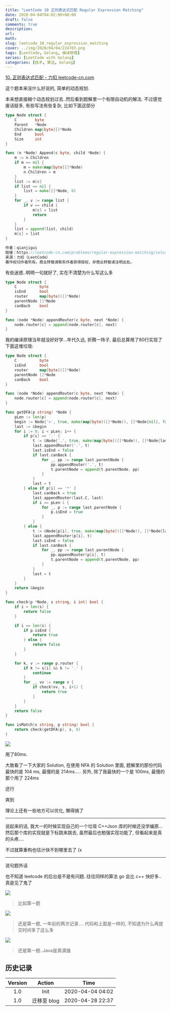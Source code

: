 ```yaml
---
title: "LeetCode 10 正则表达式匹配 Regular Expression Matching"
date: 2020-04-04T04:02:00+08:00
draft: false
comments: true
description: 
url:
math: 
slug: leetcode_10_regular_expression_matching
cover: ../img/2020/04/04/224703.png
tags: [LeetCode, Golang, 编译原理]
series: [LeetCode with Golang]
categories: [技术, 算法, Golang]
---
```


[10. 正则表达式匹配 - 力扣 leetcode-cn.com](https://leetcode-cn.com/problems/regular-expression-matching/)


这个题本来没什么好说的, 简单的动态规划.

本来想直接糊个动态规划过去..然后看到题解里一个有限自动机的解法. 不过感觉废话挺多, 有些写法有些复杂, 比如下面这部分

```go
type Node struct {
	C        byte
	Parent   *Node
	Children map[byte][]*Node
	End      bool
	Size     int
}

func (n *Node) Append(c byte, child *Node) {
	m := n.Children
	if m == nil {
		m = make(map[byte][]*Node)
		n.Children = m
	}
	list := m[c]
	if list == nil {
		list = make([]*Node, 0)
	}
	for _, v := range list {
		if v == child {
			m[c] = list
			return
		}
	}
	list = append(list, child)
	m[c] = list
}

作者：qianjigui
链接：https://leetcode-cn.com/problems/regular-expression-matching/solution/yi-bu-dao-wei-zhi-jie-an-zheng-ze-biao-da-shi-de-s/
来源：力扣（LeetCode）
著作权归作者所有。商业转载请联系作者获得授权，非商业转载请注明出处。
```

有些迷惑..明明一句就好了, 实在不清楚为什么写这么多

```go
type Node struct {
	C          byte
	isEnd      bool
	router     map[byte]([]*Node)
	parentNode []*Node
	canBack    bool
}

func (node *Node) appendRouter(c byte, next *Node) {
	node.router[c] = append(node.router[c], next)
}
```

我的编译原理当年就没好好学...年代久远, 折腾一阵子, 最后总算用了80行实现了下面这堆垃圾:

```go
type Node struct {
	C          byte
	isEnd      bool
	router     map[byte]([]*Node)
	parentNode []*Node
	canBack    bool
}

func (node *Node) appendRouter(c byte, next *Node) {
	node.router[c] = append(node.router[c], next)
}

func getDFA(p string) *Node {
	pLen := len(p)
	begin := Node{'>', true, make(map[byte]([]*Node)), []*Node{nil}, false}
	last := &begin
	for i := 0; i < pLen; i++ {
		if p[i] == '.' {
			t := &Node{'.', true, make(map[byte]([]*Node)), []*Node{last}, false}
			last.appendRouter('.', t)
			last.isEnd = false
			if last.canBack {
				for _, pp := range last.parentNode {
					pp.appendRouter('.', t)
					t.parentNode = append(t.parentNode, pp)
				}
			}
			last = t
		} else if p[i] == '*' {
			last.canBack = true
			last.appendRouter(last.C, last)
			if i == pLen-1 {
				for _, p := range last.parentNode {
					p.isEnd = true
				}
			}
		} else {
			t := &Node{p[i], true, make(map[byte]([]*Node)), []*Node{last}, false}
			last.appendRouter(p[i], t)
			last.isEnd = false
			if last.canBack {
				for _, pp := range last.parentNode {
					pp.appendRouter(p[i], t)
					t.parentNode = append(t.parentNode, pp)
				}
			}
			last = t
		}
	}
	return &begin
}

func check(p *Node, s string, i int) bool {
	if i > len(s) {
		return false
	}

	if i == len(s) {
		if p.isEnd {
			return true
		} else {
			return false
		}
	}

	for k, v := range p.router {
		if k != s[i] && k != '.' {
			continue
		}
		for _, vv := range v {
			if check(vv, s, i+1) {
				return true
			}
		}
	}
	return false
}

func isMatch(s string, p string) bool {
	return check(getDFA(p), s, 0)
}
```

![](../img/2020/04/04/224039.png)

用了80ms.

大致看了一下大家的 Solution, 在使用 NFA 的 Solution 里面, 题解里的那份代码最快的是 104 ms, 最慢的是 214ms..... 另外, 除了我最快的一个是 100ms, 最慢的那个用了 224ms

还行

爽到

理论上还有一些地方可以优化, 懒得搞了

---

说起来的话, 我大一的时候实现自己的一个垃圾 C++Json 库的时候还没学编原... 然后那个库的实现就是下标跳来跳去, 虽然最后也勉强实现功能了, 但看起来是真的头疼....

不过就算重构也估计快不到哪里去了 (x

---

说句题外话

也不知道 leetcode 的后台是不是有问题..往往同样的算法 go 会比 c++ 快好多..真是见了鬼了

![](../img/2020/04/04/224123.png)

> 比如第一题

![](../img/2020/04/04/224204.png)

> 还是第一题, 一年前的两次记录.....代码和上面是一样的, 不知道为什么再提交时间多了这么多

![](../img/2020/04/04/224225.png)

> 还是第一题..Java是真滴强

## 历史记录

|Version| Action|Time|
|:-------:|:--------:|:-----------:|
|1.0|Init|2020-04-04 04:02|
|1.0|迁移至 blog|2020-04-28 22:37|